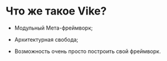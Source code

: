 <style>
[data-slidev-no="8"], [data-slidev-no="9"] {
    ul {
        font-size: 1.8em;
    }
}
</style>

# Что же такое Vike?



<v-clicks>

- Модульный Мета-фреймворк;
<!-- Объяснить что такое мета фреймворк -->
<!-- Высокоуровневый набор функций для разработки приложений -->
<!-- Надстройка на UI фреймворком, который объединяет и дополняет инструменты для полноценной разработки приложения -->
<!-- Например, встроенный SSR, маршрутизатор, готовая сборка, работа с SEO, работа с данными -->

- Архитектурная свобода;
<!-- Никаких Next.js ограничений, любой рантайм, любой стек -->

- Возможность очень просто построить свой фреймворк.
<!-- Полный контроль на каждой стадии -->

</v-clicks>